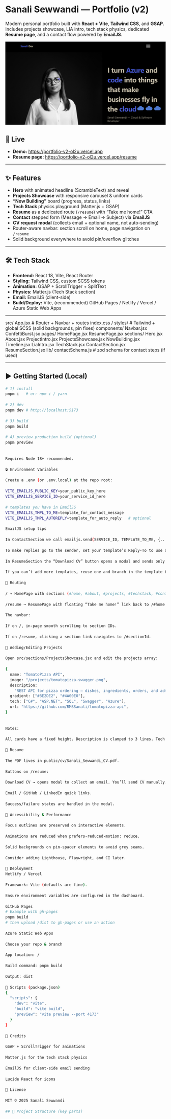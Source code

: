 # Sanali Sewwandi — Portfolio (v2)

Modern personal portfolio built with **React + Vite**, **Tailwind CSS**, and **GSAP**.  
Includes projects showcase, LIA intro, tech stack physics, dedicated **Resume page**, and a contact flow powered by **EmailJS**.

![screenshot](public/og-image.png)

## 🔗 Live
- **Demo:** https://portfolio-v2-ol2u.vercel.app
- **Resume page:** https://portfolio-v2-ol2u.vercel.app/resume

---

## ✨ Features

- **Hero** with animated headline (ScrambleText) and reveal
- **Projects Showcase** with responsive carousel & uniform cards
- **“Now Building”** board (progress, status, links)
- **Tech Stack** physics playground (Matter.js + GSAP)
- **Resume** as a dedicated route (`/resume`) with “Take me home!” CTA
- **Contact** stepped form (Message → Email → Subject) via **EmailJS**
- **CV request modal** (collects email + optional name, not auto-sending)
- Router-aware navbar: section scroll on home, page navigation on `/resume`
- Solid background everywhere to avoid pin/overflow glitches

---

## 🛠️ Tech Stack

- **Frontend:** React 18, Vite, React Router
- **Styling:** Tailwind CSS, custom SCSS tokens
- **Animation:** GSAP + ScrollTrigger + SplitText
- **Physics:** Matter.js (Tech Stack section)
- **Email:** EmailJS (client-side)
- **Build/Deploy:** Vite, (recommended) GitHub Pages / Netlify / Vercel / Azure Static Web Apps

---
src/
App.jsx # Router + Navbar + routes
index.css / styles/ # Tailwind + global SCSS (solid backgrounds, pin fixes)
components/
Navbar.jsx
ConfettiBurst.jsx
pages/
HomePage.jsx
ResumePage.jsx
sections/
Hero.jsx
About.jsx
ProjectIntro.jsx
ProjectsShowcase.jsx
NowBuilding.jsx
Timeline.jsx
LiaIntro.jsx
TechStack.jsx
ContactSection.jsx
ResumeSection.jsx
lib/
contactSchema.js # zod schema for contact steps (if used)


---

## ▶️ Getting Started (Local)

```bash
# 1) install
pnpm i   # or: npm i / yarn

# 2) dev
pnpm dev # http://localhost:5173

# 3) build
pnpm build

# 4) preview production build (optional)
pnpm preview


Requires Node 18+ recommended.

🔒 Environment Variables

Create a .env (or .env.local) at the repo root:

VITE_EMAILJS_PUBLIC_KEY=your_public_key_here
VITE_EMAILJS_SERVICE_ID=your_service_id_here

# templates you have in EmailJS
VITE_EMAILJS_TMPL_TO_ME=template_for_contact_message
VITE_EMAILJS_TMPL_AUTOREPLY=template_for_auto_reply   # optional

EmailJS setup tips

In ContactSection we call emailjs.send(SERVICE_ID, TEMPLATE_TO_ME, {...}).

To make replies go to the sender, set your template’s Reply-To to use a variable, e.g. {{from_email}}.

In ResumeSection the “Download CV” button opens a modal and sends only a request (you’ll reply manually). Template can reuse your contact template with a kind: "cv_request" flag or add a second template if available.

If you can’t add more templates, reuse one and branch in the template body using variables (e.g. show different intro when kind === "cv_request").

🧭 Routing

/ → HomePage with sections (#home, #about, #projects, #techstack, #contact…).

/resume → ResumePage with floating “Take me home!” link back to /#home.

The navbar:

If on /, in-page smooth scrolling to section IDs.

If on /resume, clicking a section link navigates to /#sectionId.

🧩 Adding/Editing Projects

Open src/sections/ProjectsShowcase.jsx and edit the projects array:

{
  name: "TomatoPizza API",
  image: "/projects/tomatopizza-swagger.png",
  description:
    "REST API for pizza ordering — dishes, ingredients, orders, and admin endpoints. Deployed on Azure with Swagger docs.",
  gradient: ["#8E2DE2", "#4A00E0"],
  tech: ["C#", "ASP.NET", "SQL", "Swagger", "Azure"],
  url: "https://github.com/RMSSanali/tomatopizza-api",
}


Notes:

All cards have a fixed height. Description is clamped to 3 lines. Tech chips are capped (with +N more pill) to keep sizes identical.

📄 Resume

The PDF lives in public/cv/Sanali_Sewwandi_CV.pdf.

Buttons on /resume:

Download CV → opens modal to collect an email. You’ll send CV manually.

Email / GitHub / LinkedIn quick links.

Success/failure states are handled in the modal.

🧪 Accessibility & Performance

Focus outlines are preserved on interactive elements.

Animations are reduced when prefers-reduced-motion: reduce.

Solid backgrounds on pin-spacer elements to avoid grey seams.

Consider adding Lighthouse, Playwright, and CI later.

🚀 Deployment
Netlify / Vercel

Framework: Vite (defaults are fine).

Ensure environment variables are configured in the dashboard.

GitHub Pages
# Example with gh-pages
pnpm build
# then upload /dist to gh-pages or use an action

Azure Static Web Apps

Choose your repo & branch

App location: /

Build command: pnpm build

Output: dist

🧰 Scripts (package.json)
{
  "scripts": {
    "dev": "vite",
    "build": "vite build",
    "preview": "vite preview --port 4173"
  }
}

🤝 Credits

GSAP + ScrollTrigger for animations

Matter.js for the tech stack physics

EmailJS for client-side email sending

Lucide React for icons

📜 License

MIT © 2025 Sanali Sewwandi

## 📁 Project Structure (key parts)

